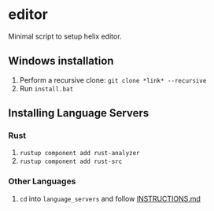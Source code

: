 # editor

Minimal script to setup helix editor.

## Windows installation

1. Perform a recursive clone: `git clone *link* --recursive`
2. Run `install.bat`

## Installing Language Servers

### Rust

1. `rustup component add rust-analyzer`
2. `rustup component add rust-src`

### Other Languages

1. `cd` into `language_servers` and follow [INSTRUCTIONS.md](./language_servers/INSTRUCTIONS.md)
